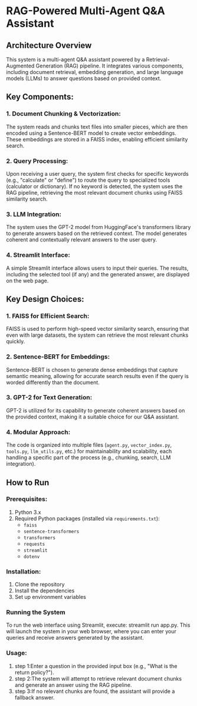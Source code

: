 # RAG-Powered Multi-Agent Q&A Assistant

## Architecture Overview
This system is a multi-agent Q&A assistant powered by a Retrieval-Augmented Generation (RAG) pipeline. It integrates various components, including document retrieval, embedding generation, and large language models (LLMs) to answer questions based on provided context.

## Key Components:

### 1. Document Chunking & Vectorization:
The system reads and chunks text files into smaller pieces, which are then encoded using a Sentence-BERT model to create vector embeddings. These embeddings are stored in a FAISS index, enabling efficient similarity search.

### 2. Query Processing:
Upon receiving a user query, the system first checks for specific keywords (e.g., "calculate" or "define") to route the query to specialized tools (calculator or dictionary). If no keyword is detected, the system uses the RAG pipeline, retrieving the most relevant document chunks using FAISS similarity search.

### 3. LLM Integration:
The system uses the GPT-2 model from HuggingFace's transformers library to generate answers based on the retrieved context. The model generates coherent and contextually relevant answers to the user query.

### 4. Streamlit Interface:
A simple Streamlit interface allows users to input their queries. The results, including the selected tool (if any) and the generated answer, are displayed on the web page.

## Key Design Choices:

### 1. FAISS for Efficient Search:
FAISS is used to perform high-speed vector similarity search, ensuring that even with large datasets, the system can retrieve the most relevant chunks quickly.

### 2. Sentence-BERT for Embeddings:
Sentence-BERT is chosen to generate dense embeddings that capture semantic meaning, allowing for accurate search results even if the query is worded differently than the document.

### 3. GPT-2 for Text Generation:
GPT-2 is utilized for its capability to generate coherent answers based on the provided context, making it a suitable choice for our Q&A assistant.

### 4. Modular Approach:
The code is organized into multiple files (`agent.py`, `vector_index.py`, `tools.py`, `llm_utils.py`, etc.) for maintainability and scalability, each handling a specific part of the process (e.g., chunking, search, LLM integration).

## How to Run

### Prerequisites:
1. Python 3.x
2. Required Python packages (installed via `requirements.txt`):
   - `faiss`
   - `sentence-transformers`
   - `transformers`
   - `requests`
   - `streamlit`
   - `dotenv`

### Installation:
1. Clone the repository
2. Install the dependencies
3. Set up environment variables

### Running the System
To run the web interface using Streamlit, execute: streamlit run app.py. This will launch the system in your web browser, where you can enter your queries and receive answers generated by the assistant.

### Usage:
1. step 1:Enter a question in the provided input box (e.g., "What is the return policy?").
2. step 2:The system will attempt to retrieve relevant document chunks and generate an answer using the RAG pipeline.
3. step 3:If no relevant chunks are found, the assistant will provide a fallback answer.
